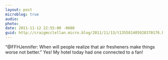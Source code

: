 ```yaml
---
layout: post
microblog: true
audio: 
photo: 
date: 2011-11-12 22:55:00 -0600
guid: http://craigmcclellan.micro.blog/2011/11/13/t135581405928370176.html
---
```

“@FFHJennifer: When will people realize that air fresheners make things worse not better.” Yes! My hotel today had one connected to a fan!
